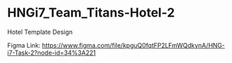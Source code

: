 # HNGi7_Team_Titans-Hotel-2
Hotel Template Design

Figma Link: https://www.figma.com/file/kpguQ0fqtFP2LFmWQdkynA/HNG-i7-Task-2?node-id=34%3A221
